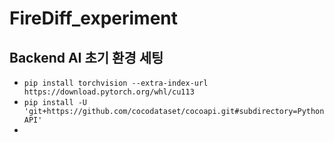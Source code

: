 # FireDiff_experiment
## Backend AI 초기 환경 세팅
- `pip install torchvision --extra-index-url https://download.pytorch.org/whl/cu113`
- `pip install -U 'git+https://github.com/cocodataset/cocoapi.git#subdirectory=PythonAPI'`
- 